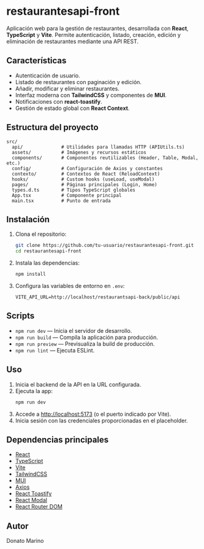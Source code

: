 # restaurantesapi-front

Aplicación web para la gestión de restaurantes, desarrollada con **React**, **TypeScript** y **Vite**. Permite autenticación, listado, creación, edición y eliminación de restaurantes mediante una API REST.

## Características

- Autenticación de usuario.
- Listado de restaurantes con paginación y edición.
- Añadir, modificar y eliminar restaurantes.
- Interfaz moderna con **TailwindCSS** y componentes de **MUI**.
- Notificaciones con **react-toastify**.
- Gestión de estado global con **React Context**.

## Estructura del proyecto

```
src/
  api/              # Utilidades para llamadas HTTP (APIUtils.ts)
  assets/           # Imágenes y recursos estáticos
  components/       # Componentes reutilizables (Header, Table, Modal, etc.)
  config/           # Configuración de Axios y constantes
  contexto/         # Contextos de React (ReloadContext)
  hooks/            # Custom hooks (useLoad, useModal)
  pages/            # Páginas principales (Login, Home)
  types.d.ts        # Tipos TypeScript globales
  App.tsx           # Componente principal
  main.tsx          # Punto de entrada
```

## Instalación

1. Clona el repositorio:
   ```sh
   git clone https://github.com/tu-usuario/restaurantesapi-front.git
   cd restaurantesapi-front
   ```

2. Instala las dependencias:
   ```sh
   npm install
   ```

3. Configura las variables de entorno en `.env`:
   ```
   VITE_API_URL=http://localhost/restaurantsapi-back/public/api
   ```

## Scripts

- `npm run dev` — Inicia el servidor de desarrollo.
- `npm run build` — Compila la aplicación para producción.
- `npm run preview` — Previsualiza la build de producción.
- `npm run lint` — Ejecuta ESLint.

## Uso

1. Inicia el backend de la API en la URL configurada.
2. Ejecuta la app:
   ```sh
   npm run dev
   ```
3. Accede a [http://localhost:5173](http://localhost:5173) (o el puerto indicado por Vite).
4. Inicia sesión con las credenciales proporcionadas en el placeholder.

## Dependencias principales

- [React](https://react.dev/)
- [TypeScript](https://www.typescriptlang.org/)
- [Vite](https://vitejs.dev/)
- [TailwindCSS](https://tailwindcss.com/)
- [MUI](https://mui.com/)
- [Axios](https://axios-http.com/)
- [React Toastify](https://fkhadra.github.io/react-toastify/)
- [React Modal](https://reactcommunity.org/react-modal/)
- [React Router DOM](https://reactrouter.com/)

## Autor

Donato Marino
